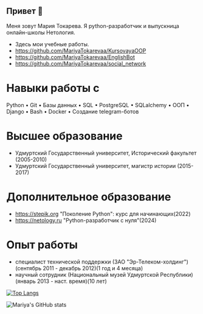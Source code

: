 ## Привет 👋
Меня зовут Мария Токарева. Я python-разработчик и выпускница онлайн-школы Нетология.
- Здесь мои учебные работы.
- https://github.com/MariyaTokarevaa/KursovayaOOP
- https://github.com/MariyaTokarevaa/EnglishBot
- https://github.com/MariyaTokarevaa/social_network

# Навыки работы с
 Python • Git • Базы данных • SQL • PostgreSQL • SQLalchemy • ООП • Django • Bash • Docker • Создание telegram-ботов

# Высшее образование
- Удмуртский Государственный университет, Исторический факультет (2005-2010)
- Удмуртский Государственный университет, магистр истории (2015-2017)

# Дополнительное образование
- https://stepik.org "Поколение Python": курс для начинающих(2022)
- https://netology.ru "Python-разработчик с нуля"(2024)

# Опыт работы
- специалист технической поддержки (ЗАО "Эр-Телеком-холдинг") (сентябрь 2011 - декабрь 2012)(1 год и 4 месяца)
- научный сотрудник (Национальный музей Удмуртской Республики) (январь 2013 - наст. время)(10 лет)


[![Top Langs](https://github-readme-stats.vercel.app/api/top-langs/?username=MariyaTokarevaa&layout=compact)](https://github.com/MariyaTokarevaa/github-readme-stats)


![Mariya's GitHub stats](https://github-readme-stats.vercel.app/api?username=MariyaTokarevaa&show_icons=true&theme=radical)
<!--
**MariyaTokarevaa/MariyaTokarevaa** is a ✨ _special_ ✨ repository because its `README.md` (this file) appears on your GitHub profile.

My name is Mariya. I'm backend python developer:

- 🔭 I’m currently working on ...
- 🌱 I’m currently learning ...
- 👯 I’m looking to collaborate on ...
- 🤔 I’m looking for help with ...
- 💬 Ask me about ...
- 📫 How to reach me: ...
- 😄 Pronouns: ...
- ⚡ Fun fact: ...
-->
